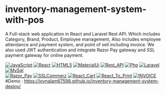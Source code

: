 # inventory-management-system-with-pos
A Full-stack web application in React and Laravel Rest API. Which includes Category, Brand, Product, Employee management, 
Also includes employee attendance and payment system, and point of sell including invoice. 
We also used JWT authentication and integrate Razor Pay gateway and SSL payment gateway for online payment.

[![JavaScript](https://img.shields.io/badge/-JavaScript-black?style=flat-square&logo=javascript&link=https://github.com/joynalam67598)](https://github.com/joynalam67598) 
[![React](https://img.shields.io/badge/-React-white?style=flat-square&logo=react&link=https://github.com/joynalam67598)](https://github.com/joynalam67598) 
[![HTML5](https://img.shields.io/badge/-HTML5-E34F26?style=flat-square&logo=html5&logoColor=white&link=https://github.com/joynalam67598)](https://github.com/joynalam67598) 
[![MaterialUi](https://img.shields.io/badge/-MaterialUI-blue?style=flat-square&logo=materialui&link=https://github.com/joynalam67598)](https://github.com/joynalam67598)
[![Rest_API](https://img.shields.io/badge/-Rest_API-yellow?style=flat-square&logo=api&link=https://github.com/joynalam67598)](https://github.com/joynalam67598)
[![Php](https://img.shields.io/badge/-PHP-gray?style=flat-square&logo=php&link=https://github.com/joynalam67598)](https://github.com/joynalam67598)
[![Laravel](https://img.shields.io/badge/-Laravel-white?style=flat-square&logo=laravel&link=https://github.com/joynalam67598)](https://github.com/joynalam67598)
[![MySql](https://img.shields.io/badge/-MySql-cyan?style=flat-square&logo=mysql&link=https://github.com/joynalam67598)](https://github.com/joynalam67598)
<br/>
[![Razor_Pay](https://img.shields.io/badge/-Razor_Pay-orange?style=flat-square&logo=razorPay&link=https://github.com/joynalam67598)](https://github.com/joynalam67598)
[![SSLCommerz](https://img.shields.io/badge/-SSLCommerz-green?style=flat-square&logo=SSLCOMMERZ&link=https://github.com/joynalam67598)](https://github.com/joynalam67598)
[![React_Cart](https://img.shields.io/badge/-React_Cart-orange?style=flat-square&logo=reactCart&link=https://github.com/joynalam67598)](https://github.com/joynalam67598)
[![React_To_Print](https://img.shields.io/badge/-React_To_Print-green?style=flat-square&logo=api&link=https://github.com/joynalam67598)](https://github.com/joynalam67598)
[![INVOICE](https://img.shields.io/badge/-INVOICE-orange?style=flat-square&logo=invoice&link=https://github.com/joynalam67598)](https://github.com/joynalam67598)
<br/>
#Demo : https://joynalam67598.github.io/inventory-management-system-deploy/
